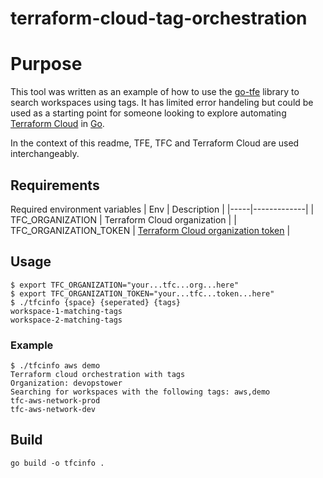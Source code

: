 # terraform-cloud-tag-orchestration

# Purpose
This tool was written as an example of how to use the [go-tfe](https://github.com/hashicorp/go-tfe) library to search workspaces using tags. It has limited error handeling but could be used as a starting point for someone looking to explore automating [Terraform Cloud](https://app.terraform.io) in [Go](https://github.com/golang/go).

In the context of this readme, TFE, TFC and Terraform Cloud are used interchangeably.

## Requirements
Required environment variables
| Env | Description |
|-----|-------------|
| TFC_ORGANIZATION | Terraform Cloud organization |
| TFC_ORGANIZATION_TOKEN | [Terraform Cloud organization token](https://www.terraform.io/cloud-docs/users-teams-organizations/users#api-tokens) |

## Usage
```
$ export TFC_ORGANIZATION="your...tfc...org...here"
$ export TFC_ORGANIZATION_TOKEN="your...tfc...token...here"
$ ./tfcinfo {space} {seperated} {tags}
workspace-1-matching-tags
workspace-2-matching-tags
```

### Example
```
$ ./tfcinfo aws demo      
Terraform cloud orchestration with tags
Organization: devopstower
Searching for workspaces with the following tags: aws,demo
tfc-aws-network-prod
tfc-aws-network-dev
```

## Build
```
go build -o tfcinfo .
```